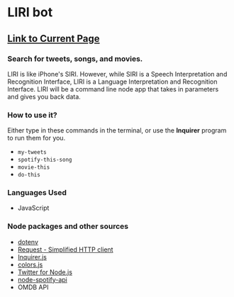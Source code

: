# LIRI bot

## [Link to Current Page](https://mtking78.github.io/liri-node-app/)

### Search for tweets, songs, and movies.
LIRI is like iPhone's SIRI. However, while SIRI is a Speech Interpretation and Recognition Interface, LIRI is a Language Interpretation and Recognition Interface. LIRI will be a command line node app that takes in parameters and gives you back data.

### How to use it?
Either type in these commands in the terminal, or use the **Inquirer** program to run them for you. 
  * `my-tweets`
  * `spotify-this-song`
  * `movie-this`
  * `do-this`

### Languages Used
* JavaScript

### Node packages and other sources
* [dotenv](https://www.npmjs.com/package/dotenv)
* [Request - Simplified HTTP client](https://www.npmjs.com/package/request)
* [Inquirer.js](https://www.npmjs.com/package/inquirer#examples)
* [colors.js](https://www.npmjs.com/package/colors)
* [Twitter for Node.js](https://www.npmjs.com/package/twitter)
* [node-spotify-api](https://www.npmjs.com/package/node-spotify-api)
* OMDB API
